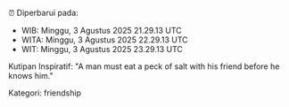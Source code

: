 ⏰ Diperbarui pada:
- WIB: Minggu, 3 Agustus 2025 21.29.13 UTC
- WITA: Minggu, 3 Agustus 2025 22.29.13 UTC
- WIT: Minggu, 3 Agustus 2025 23.29.13 UTC

Kutipan Inspiratif:
"A man must eat a peck of salt with his friend before he knows him."


Kategori: friendship

